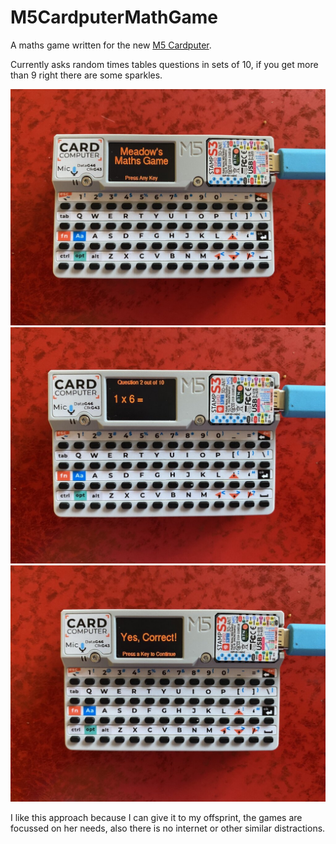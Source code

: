 # M5CardputerMathGame

A maths game written for the new [M5 Cardputer](https://docs.m5stack.com/en/core/Cardputer
).

Currently asks random times tables questions in sets of 10, if you get more than 9 right there are some sparkles.

![](IMG_0259-r270-1024x1024.jpg)
![](IMG_0258-r270-1024x1024.jpg)
![](IMG_0257-r270-1024x1024.jpg)

I like this approach because I can give it to my offsprint, the games are focussed on her needs, also there is no internet or other similar distractions.